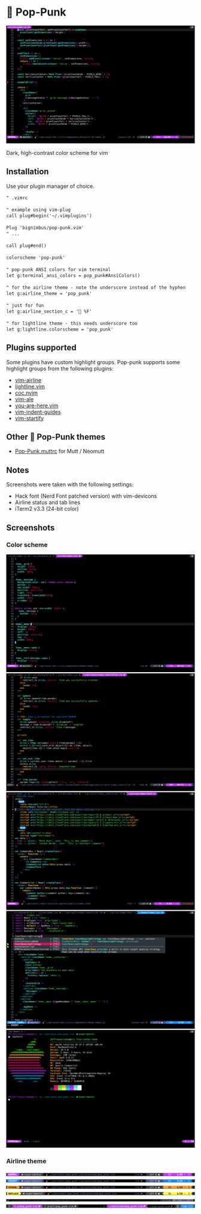 # 🎸 Pop-Punk

![jsx](https://github.com/bignimbus/pop-punk.vim/blob/main/assets/jsx.png)

Dark, high-contrast color scheme for vim

## Installation

Use your plugin manager of choice.

```vim
" .vimrc

" example using vim-plug
call plug#begin('~/.vimplugins')

Plug 'bignimbus/pop-punk.vim'
" ...

call plug#end()

colorscheme 'pop-punk'

" pop-punk ANSI colors for vim terminal
let g:terminal_ansi_colors = pop_punk#AnsiColors()

" for the airline theme - note the underscore instead of the hyphen
let g:airline_theme = 'pop_punk'

" just for fun
let g:airline_section_c = '🎸 %F'

" for lightline theme - this needs underscore too
let g:lightline.colorscheme = 'pop_punk'
```

## Plugins supported

Some plugins have custom highlight groups.  Pop-punk supports
some highlight groups from the following plugins:

* [vim-airline](https://github.com/vim-airline/vim-airline)
* [lightline.vim](https://github.com/itchyny/lightline.vim)
* [coc.nvim](https://github.com/neoclide/coc.nvim)
* [vim-ale](https://github.com/dense-analysis/ale)
* [you-are-here.vim](https://github.com/bignimbus/you-are-here.vim)
* [vim-indent-guides](https://github.com/nathanaelkane/vim-indent-guides)
* [vim-startify](https://github.com/mhinz/vim-startify)

## Other 🎸 Pop-Punk themes

* [Pop-Punk.muttrc](https://github.com/bignimbus/pop-punk.muttrc) for Mutt / Neomutt

## Notes

Screenshots were taken with the following settings:

* Hack font (Nerd Font patched version) with vim-devicons
* Airline status and tab lines
* iTerm2 v3.3 (24-bit color)

## Screenshots

### Color scheme

![css](https://github.com/bignimbus/pop-punk.vim/blob/main/assets/css.png)
![ruby](https://github.com/bignimbus/pop-punk.vim/blob/main/assets/ruby.png)
![html](https://github.com/bignimbus/pop-punk.vim/blob/main/assets/html.png)
![popup](https://github.com/bignimbus/pop-punk.vim/blob/main/assets/popup.png)
![terminal](https://github.com/bignimbus/pop-punk.vim/blob/main/assets/terminal.png)

### Airline theme

![Airline normal](https://github.com/bignimbus/pop-punk.vim/blob/main/assets/airline-normal.png)
![Airline insert](https://github.com/bignimbus/pop-punk.vim/blob/main/assets/airline-insert.png)
![Airline visual](https://github.com/bignimbus/pop-punk.vim/blob/main/assets/airline-visual.png)
![Airline replace](https://github.com/bignimbus/pop-punk.vim/blob/main/assets/airline-replace.png)
![Airline inactive](https://github.com/bignimbus/pop-punk.vim/blob/main/assets/airline-inactive.png)
![Airline tabline](https://github.com/bignimbus/pop-punk.vim/blob/main/assets/airline-tabline.png)
